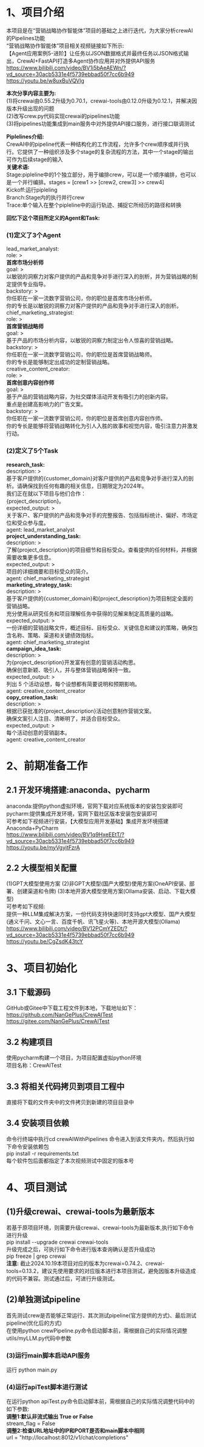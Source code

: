 # 1、项目介绍
本项目是在“营销战略协作智能体”项目的基础之上进行迭代，为大家分析crewAI的Pipelines功能            
“营销战略协作智能体”项目相关视频链接如下所示:                                                         
【Agent应用案例5-进阶】让任务以JSON数据格式并最终任务以JSON格式输出，CrewAI+FastAPI打造多Agent协作应用并对外提供API服务                
https://www.bilibili.com/video/BV1i5bAeAEWn/?vd_source=30acb5331e4f5739ebbad50f7cc6b949                 
https://youtu.be/w8uxBuVQVlg                                 

**本次分享内容主要为:**               
(1)将crewai由0.55.2升级为0.70.1，crewai-tools由0.12.0升级为0.12.1，并解决因版本升级出现的问题                            
(2)改写crew.py代码实现crewai的pipelines功能                              
(3)将pipelines功能集成到main服务中对外提供API接口服务，进行接口联调测试                      

**Piplelines介绍:**          
CrewAI中的pipeline代表一种结构化的工作流程，允许多个crew顺序或并行执行。它提供了一种组织涉及多个stage的复杂流程的方法，其中一个stage的输出可作为后续stage的输入              
**关键术语:**                               
Stage:pipleline中的1个独立部分，用于编排crew，可以是一个顺序编排，也可以是一个并行编排。stages = [crew1 >> [crew2, crew3] >> crew4]                                                                                                
Kickoff:运行pipleling                                                                                                
Branch:Stage内的执行并行crew                                                                          
Trace:单个输入在整个pipleline中的运行轨迹、捕捉它所经历的路径和转换              

**回忆下这个项目所定义的Agent和Task:**              
### (1)定义了3个Agent        
lead_market_analyst:           
  role: >            
    **首席市场分析师**               
  goal: >              
    以敏锐的洞察力对客户提供的产品和竞争对手进行深入的剖析，并为营销战略的制定提供专业指导。              
  backstory: >               
    你任职在一家一流数字营销公司，你的职位是首席市场分析师。               
    你的专长是以敏锐的洞察力对客户提供的产品和竞争对手进行深入的剖析。                     
chief_marketing_strategist:                
  role: >               
    **首席营销战略师**                 
  goal: >               
    基于产品的市场分析内容，以敏锐的洞察力制定出令人惊喜的营销战略。                   
  backstory: >                 
    你任职在一家一流数字营销公司，你的职位是首席营销战略师。                  
    你的专长是能够制定出成功的定制营销战略。               
creative_content_creator:           
  role: >               
    **首席创意内容创作师**               
  goal: >                  
    基于产品的营销战略内容，为社交媒体活动开发有吸引力的创新内容。               
    重点是创建高影响力的广告文案。                 
  backstory: >               
    你任职在一家一流数字营销公司，你的职位是首席创意内容创作师。             
    你的专长是能够将营销战略转化为引人入胜的故事和视觉内容，吸引注意力并激发行动。              
                                 
### (2)定义了5个Task       
**research_task:**             
  description: >                
    基于客户提供的{customer_domain}对客户提供的产品和竞争对手进行深入的剖析。请确保找到任何有趣的相关信息，日期限定为2024年。                
    我们正在就以下项目与他们合作：            
    {project_description}。            
  expected_output: >              
    关于客户、客户提供的产品和竞争对手的完整报告、包括指标统计、偏好、市场定位和受众参与度。              
  agent: lead_market_analyst                      
**project_understanding_task:**                 
  description: >                    
    了解{project_description}的项目细节和目标受众。查看提供的任何材料，并根据需要收集更多信息。                 
  expected_output: >                  
    项目的详细摘要和目标受众的简介。                 
  agent: chief_marketing_strategist                   
**marketing_strategy_task:**               
  description: >                 
    基于客户提供的{customer_domain}和{project_description}为项目制定全面的营销战略。                   
    充分使用从研究任务和项目理解任务中获得的见解来制定高质量的战略。               
  expected_output: >                  
    一份详细的营销战略文件，概述目标、目标受众、关键信息和建议的策略，确保包含名称、策略、渠道和关键绩效指标。                   
  agent: chief_marketing_strategist                
**campaign_idea_task:**                  
  description: >                  
    为{project_description}开发富有创意的营销活动构思。               
    确保创意新颖、吸引人，并与整体营销战略保持一致。                 
  expected_output: >                  
    列出 5 个活动设想，每个设想都有简要说明和预期影响。                   
  agent: creative_content_creator                      
**copy_creation_task:**                
  description: >                  
    根据已获批准的{project_description}活动创意制作营销文案。                   
    确保文案引人注目、清晰明了，并适合目标受众。                  
  expected_output: >                 
    每个活动创意的营销副本。                  
  agent: creative_content_creator                                                                    


# 2、前期准备工作
## 2.1 开发环境搭建:anaconda、pycharm
anaconda:提供python虚拟环境，官网下载对应系统版本的安装包安装即可                                      
pycharm:提供集成开发环境，官网下载社区版本安装包安装即可                                               
可参考如下视频进行安装，【大模型应用开发基础】集成开发环境搭建Anaconda+PyCharm                                                          
https://www.bilibili.com/video/BV1q9HxeEEtT/?vd_source=30acb5331e4f5739ebbad50f7cc6b949                             
https://youtu.be/myVgyitFzrA          

## 2.2 大模型相关配置
(1)GPT大模型使用方案 
(2)非GPT大模型(国产大模型)使用方案(OneAPI安装、部署、创建渠道和令牌)
(3)本地开源大模型使用方案(Ollama安装、启动、下载大模型)                 
可参考如下视频:                   
提供一种LLM集成解决方案，一份代码支持快速同时支持gpt大模型、国产大模型(通义千问、文心一言、百度千帆、讯飞星火等)、本地开源大模型(Ollama)                  
https://www.bilibili.com/video/BV12PCmYZEDt/?vd_source=30acb5331e4f5739ebbad50f7cc6b949                 
https://youtu.be/CgZsdK43tcY                       


# 3、项目初始化
## 3.1 下载源码
GitHub或Gitee中下载工程文件到本地，下载地址如下：                
https://github.com/NanGePlus/CrewAITest          
https://gitee.com/NanGePlus/CrewAITest                 

## 3.2 构建项目
使用pycharm构建一个项目，为项目配置虚拟python环境               
项目名称：CrewAITest                  

## 3.3 将相关代码拷贝到项目工程中           
直接将下载的文件夹中的文件拷贝到新建的项目目录中               

## 3.4 安装项目依赖          
命令行终端中执行cd crewAIWithPipelines 命令进入到该文件夹内，然后执行如下命令安装依赖包                                           
pip install -r requirements.txt            
每个软件包后面都指定了本次视频测试中固定的版本号         

# 4、项目测试          
## (1)升级crewai、crewai-tools为最新版本
若基于原项目环境，则需要升级crewai、crewai-tools为最新版本,执行如下命令进行升级                
pip install --upgrade crewai crewai-tools                        
升级完成之后，可执行如下命令进行版本查询确认是否升级成功                 
pip freeze | grep crewai        
**注意:** 截止2024.10.19本项目对应的版本为crewai=0.74.2、crewai-tools=0.13.2，建议先使用要求的对应版本进行本项目测试，避免因版本升级造成的代码不兼容。测试通过后，可进行升级测试。        
## (2)单独测试pipeline
首先测试crew是否能够正常运行、其次测试pipeline(官方提供的方式)、最后测试pipeline(优化后的方式)                       
在使用python crewPipeline.py命令启动脚本前，需根据自己的实际情况调整utils/myLLM.py代码中参数           
### (3)运行main脚本启动API服务
运行 python main.py                 
### (4)运行apiTest脚本进行测试            
在运行python apiTest.py命令启动脚本前，需根据自己的实际情况调整代码中的如下参数:                  
**调整1:默认非流式输出 True or False**                  
stream_flag = False                  
**调整2:检查URL地址中的IP和PORT是否和main脚本中相同**                  
url = "http://localhost:8012/v1/chat/completions"        
                    
